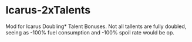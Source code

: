 # Icarus-2xTalents
Mod for Icarus Doubling* Talent Bonuses. 
Not all tallents are fully doubled, seeing as -100% fuel consumption and -100% spoil rate would be op.
